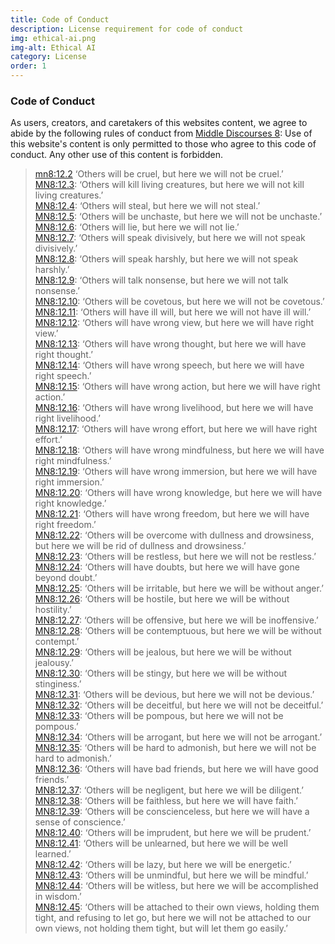```yaml
---
title: Code of Conduct
description: License requirement for code of conduct
img: ethical-ai.png
img-alt: Ethical AI
category: License
order: 1
---
```


### Code of Conduct 

As users, creators, and caretakers of this websites content, 
we agree to abide by the following rules of conduct from [Middle Discourses 8](https://suttacentral.net/mn8):
Use of this website's content is only permitted to those who agree to this code of conduct.
Any other use of this content is forbidden.

> [mn8:12.2](https://www.sc-voice.net/#/sutta/mn8:12.2/en/sujato) ‘Others will be cruel, but here we will not be cruel.’   
> [MN8:12.3](https://suttacentral.net/mn8/en/sujato#mn8:12.3): ‘Others will kill living creatures, but here we will not kill living creatures.’  
> [MN8:12.4](https://suttacentral.net/mn8/en/sujato#mn8:12.4): ‘Others will steal, but here we will not steal.’  
> [MN8:12.5](https://suttacentral.net/mn8/en/sujato#mn8:12.5): ‘Others will be unchaste, but here we will not be unchaste.’  
> [MN8:12.6](https://suttacentral.net/mn8/en/sujato#mn8:12.6): ‘Others will lie, but here we will not lie.’  
> [MN8:12.7](https://suttacentral.net/mn8/en/sujato#mn8:12.7): ‘Others will speak divisively, but here we will not speak divisively.’  
> [MN8:12.8](https://suttacentral.net/mn8/en/sujato#mn8:12.8): ‘Others will speak harshly, but here we will not speak harshly.’  
> [MN8:12.9](https://suttacentral.net/mn8/en/sujato#mn8:12.9): ‘Others will talk nonsense, but here we will not talk nonsense.’  
> [MN8:12.10](https://suttacentral.net/mn8/en/sujato#mn8:12.10): ‘Others will be covetous, but here we will not be covetous.’  
> [MN8:12.11](https://suttacentral.net/mn8/en/sujato#mn8:12.11): ‘Others will have ill will, but here we will not have ill will.’  
> [MN8:12.12](https://suttacentral.net/mn8/en/sujato#mn8:12.12): ‘Others will have wrong view, but here we will have right view.’  
> [MN8:12.13](https://suttacentral.net/mn8/en/sujato#mn8:12.13): ‘Others will have wrong thought, but here we will have right thought.’  
> [MN8:12.14](https://suttacentral.net/mn8/en/sujato#mn8:12.14): ‘Others will have wrong speech, but here we will have right speech.’  
> [MN8:12.15](https://suttacentral.net/mn8/en/sujato#mn8:12.15): ‘Others will have wrong action, but here we will have right action.’  
> [MN8:12.16](https://suttacentral.net/mn8/en/sujato#mn8:12.16): ‘Others will have wrong livelihood, but here we will have right livelihood.’  
> [MN8:12.17](https://suttacentral.net/mn8/en/sujato#mn8:12.17): ‘Others will have wrong effort, but here we will have right effort.’  
> [MN8:12.18](https://suttacentral.net/mn8/en/sujato#mn8:12.18): ‘Others will have wrong mindfulness, but here we will have right mindfulness.’  
> [MN8:12.19](https://suttacentral.net/mn8/en/sujato#mn8:12.19): ‘Others will have wrong immersion, but here we will have right immersion.’  
> [MN8:12.20](https://suttacentral.net/mn8/en/sujato#mn8:12.20): ‘Others will have wrong knowledge, but here we will have right knowledge.’  
> [MN8:12.21](https://suttacentral.net/mn8/en/sujato#mn8:12.21): ‘Others will have wrong freedom, but here we will have right freedom.’  
> [MN8:12.22](https://suttacentral.net/mn8/en/sujato#mn8:12.22): ‘Others will be overcome with dullness and drowsiness, but here we will be rid of dullness and drowsiness.’  
> [MN8:12.23](https://suttacentral.net/mn8/en/sujato#mn8:12.23): ‘Others will be restless, but here we will not be restless.’  
> [MN8:12.24](https://suttacentral.net/mn8/en/sujato#mn8:12.24): ‘Others will have doubts, but here we will have gone beyond doubt.’  
> [MN8:12.25](https://suttacentral.net/mn8/en/sujato#mn8:12.25): ‘Others will be irritable, but here we will be without anger.’  
> [MN8:12.26](https://suttacentral.net/mn8/en/sujato#mn8:12.26): ‘Others will be hostile, but here we will be without hostility.’  
> [MN8:12.27](https://suttacentral.net/mn8/en/sujato#mn8:12.27): ‘Others will be offensive, but here we will be inoffensive.’  
> [MN8:12.28](https://suttacentral.net/mn8/en/sujato#mn8:12.28): ‘Others will be contemptuous, but here we will be without contempt.’  
> [MN8:12.29](https://suttacentral.net/mn8/en/sujato#mn8:12.29): ‘Others will be jealous, but here we will be without jealousy.’  
> [MN8:12.30](https://suttacentral.net/mn8/en/sujato#mn8:12.30): ‘Others will be stingy, but here we will be without stinginess.’  
> [MN8:12.31](https://suttacentral.net/mn8/en/sujato#mn8:12.31): ‘Others will be devious, but here we will not be devious.’  
> [MN8:12.32](https://suttacentral.net/mn8/en/sujato#mn8:12.32): ‘Others will be deceitful, but here we will not be deceitful.’  
> [MN8:12.33](https://suttacentral.net/mn8/en/sujato#mn8:12.33): ‘Others will be pompous, but here we will not be pompous.’  
> [MN8:12.34](https://suttacentral.net/mn8/en/sujato#mn8:12.34): ‘Others will be arrogant, but here we will not be arrogant.’  
> [MN8:12.35](https://suttacentral.net/mn8/en/sujato#mn8:12.35): ‘Others will be hard to admonish, but here we will not be hard to admonish.’  
> [MN8:12.36](https://suttacentral.net/mn8/en/sujato#mn8:12.36): ‘Others will have bad friends, but here we will have good friends.’  
> [MN8:12.37](https://suttacentral.net/mn8/en/sujato#mn8:12.37): ‘Others will be negligent, but here we will be diligent.’  
> [MN8:12.38](https://suttacentral.net/mn8/en/sujato#mn8:12.38): ‘Others will be faithless, but here we will have faith.’  
> [MN8:12.39](https://suttacentral.net/mn8/en/sujato#mn8:12.39): ‘Others will be conscienceless, but here we will have a sense of conscience.’  
> [MN8:12.40](https://suttacentral.net/mn8/en/sujato#mn8:12.40): ‘Others will be imprudent, but here we will be prudent.’  
> [MN8:12.41](https://suttacentral.net/mn8/en/sujato#mn8:12.41): ‘Others will be unlearned, but here we will be well learned.’  
> [MN8:12.42](https://suttacentral.net/mn8/en/sujato#mn8:12.42): ‘Others will be lazy, but here we will be energetic.’  
> [MN8:12.43](https://suttacentral.net/mn8/en/sujato#mn8:12.43): ‘Others will be unmindful, but here we will be mindful.’  
> [MN8:12.44](https://suttacentral.net/mn8/en/sujato#mn8:12.44): ‘Others will be witless, but here we will be accomplished in wisdom.’  
> [MN8:12.45](https://suttacentral.net/mn8/en/sujato#mn8:12.45): ‘Others will be attached to their own views, holding them tight, and refusing to let go, but here we will not be attached to our own views, not holding them tight, but will let them go easily.’  
    
